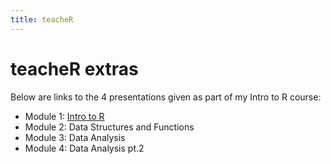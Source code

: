 ```yaml
---
title: teacheR
---
```


# teacheR extras

Below are links to the 4 presentations given as part of my Intro to R course:

- Module 1: [Intro to R](./presentations/intro_to_r)
- Module 2: Data Structures and Functions
- Module 3: Data Analysis
- Module 4: Data Analysis pt.2
